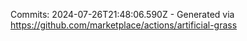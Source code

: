 Commits: 2024-07-26T21:48:06.590Z - Generated via https://github.com/marketplace/actions/artificial-grass
<br>
